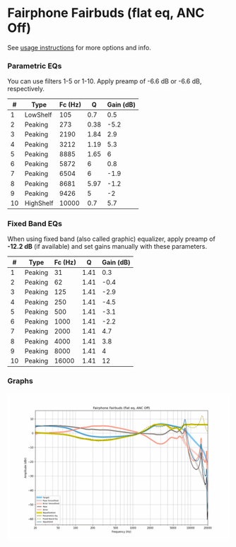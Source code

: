 # Fairphone Fairbuds (flat eq, ANC Off)
See [usage instructions](https://github.com/jaakkopasanen/AutoEq#usage) for more options and info.

### Parametric EQs
You can use filters 1-5 or 1-10. Apply preamp of -6.6 dB or -6.6 dB, respectively.

|   # | Type      |   Fc (Hz) |    Q |   Gain (dB) |
|-----|-----------|-----------|------|-------------|
|   1 | LowShelf  |       105 | 0.7  |         0.5 |
|   2 | Peaking   |       273 | 0.38 |        -5.2 |
|   3 | Peaking   |      2190 | 1.84 |         2.9 |
|   4 | Peaking   |      3212 | 1.19 |         5.3 |
|   5 | Peaking   |      8885 | 1.65 |         6   |
|   6 | Peaking   |      5872 | 6    |         0.8 |
|   7 | Peaking   |      6504 | 6    |        -1.9 |
|   8 | Peaking   |      8681 | 5.97 |        -1.2 |
|   9 | Peaking   |      9426 | 5    |        -2   |
|  10 | HighShelf |     10000 | 0.7  |         5.7 |

### Fixed Band EQs
When using fixed band (also called graphic) equalizer, apply preamp of **-12.2 dB** (if available) and set gains manually with these parameters.

|   # | Type    |   Fc (Hz) |    Q |   Gain (dB) |
|-----|---------|-----------|------|-------------|
|   1 | Peaking |        31 | 1.41 |         0.3 |
|   2 | Peaking |        62 | 1.41 |        -0.4 |
|   3 | Peaking |       125 | 1.41 |        -2.9 |
|   4 | Peaking |       250 | 1.41 |        -4.5 |
|   5 | Peaking |       500 | 1.41 |        -3.1 |
|   6 | Peaking |      1000 | 1.41 |        -2.2 |
|   7 | Peaking |      2000 | 1.41 |         4.7 |
|   8 | Peaking |      4000 | 1.41 |         3.8 |
|   9 | Peaking |      8000 | 1.41 |         4   |
|  10 | Peaking |     16000 | 1.41 |        12   |

### Graphs
![](./Fairphone%20Fairbuds%20(flat%20eq,%20ANC%20Off).png)
